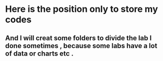 # Here is the position only to store my codes
## And I will creat some folders to divide the lab I done sometimes , because some labs have a lot of data or charts etc .
